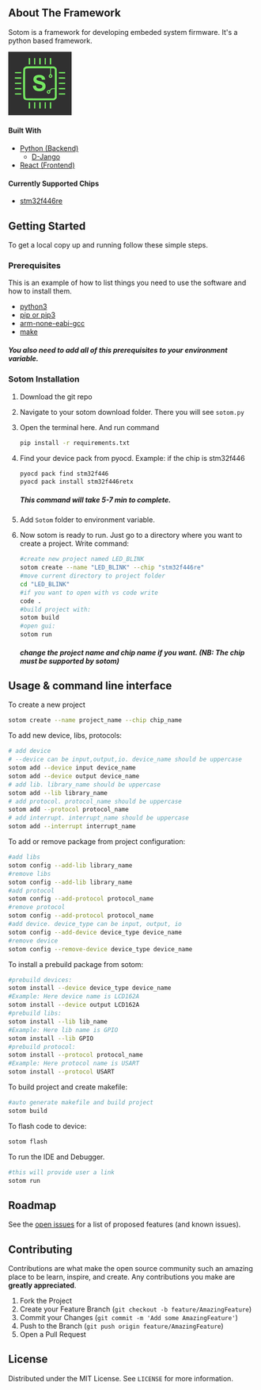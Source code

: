 <!-- ABOUT THE PROJECT -->

## About The Framework

Sotom is a framework for developing embeded system firmware. It's a python based framework.

![alt text](static/sotom_logo_128x128.jpg)

#### Built With

- [Python (Backend)](https://www.python.org/)
    - [D-Jango](https://www.djangoproject.com/)
- [React (Frontend)](https://reactjs.org/)

#### Currently Supported Chips

- [stm32f446re]()

<!-- GETTING STARTED -->

## Getting Started

To get a local copy up and running follow these simple steps.

### Prerequisites

This is an example of how to list things you need to use the software and how to install them.

- [python3](https://www.python.org/downloads/)
- [pip or pip3]()
- [arm-none-eabi-gcc](https://developer.arm.com/downloads/-/gnu-rm)
- [make](http://gnuwin32.sourceforge.net/packages/make.htm)


##### You also need to add all of this prerequisites to your environment variable.


### Sotom Installation

1.  Download the git repo

2.  Navigate to your sotom download folder. There you will see `sotom.py`

3.  Open the terminal here. And run command
    ```sh
    pip install -r requirements.txt
    ```
3.  Find your device pack from pyocd. Example: if the chip is stm32f446
    ```sh
    pyocd pack find stm32f446
    pyocd pack install stm32f446retx
    ```
    ##### This command will take 5-7 min to complete.
4.  Add `Sotom` folder to environment variable.

6.  Now sotom is ready to run. Just go to a directory where you want to  create a project. Write command:
    ```sh
    #create new project named LED_BLINK
    sotom create --name "LED_BLINK" --chip "stm32f446re"
    #move current directory to project folder
    cd "LED_BLINK"
    #if you want to open with vs code write
    code .
    #build project with:
    sotom build
    #open gui:
    sotom run
    ```
    ##### change the project name and chip name if you want. (NB: The chip must be supported by sotom)
<!-- USAGE EXAMPLES -->

## Usage & command line interface

To create a new project
```sh
sotom create --name project_name --chip chip_name
```
To add new device, libs, protocols:
```sh
# add device
# --device can be input,output,io. device_name should be uppercase
sotom add --device input device_name
sotom add --device output device_name
# add lib. library_name should be uppercase
sotom add --lib library_name
# add protocol. protocol_name should be uppercase
sotom add --protocol protocol_name
# add interrupt. interrupt_name should be uppercase
sotom add --interrupt interrupt_name
```
To add or remove package from project configuration:
```sh
#add libs
sotom config --add-lib library_name
#remove libs
sotom config --add-lib library_name
#add protocol
sotom config --add-protocol protocol_name
#remove protocol
sotom config --add-protocol protocol_name
#add device. device_type can be input, output, io
sotom config --add-device device_type device_name
#remove device
sotom config --remove-device device_type device_name
```
To install a prebuild package from sotom:
```sh
#prebuild devices: 
sotom install --device device_type device_name
#Example: Here device name is LCD162A
sotom install --device output LCD162A
#prebuild libs: 
sotom install --lib lib_name
#Example: Here lib name is GPIO
sotom install --lib GPIO
#prebuild protocol: 
sotom install --protocol protocol_name
#Example: Here protocol name is USART
sotom install --protocol USART
```
To build project and create makefile:
```sh
#auto generate makefile and build project 
sotom build
```
To flash code to device:
```sh
sotom flash
```
To run the IDE and Debugger.
```sh
#this will provide user a link
sotom run
```
<!-- ROADMAP -->

## Roadmap

See the [open issues](https://github.com/sislamrafi/sotom/issues) for a list of proposed features (and known issues).

<!-- CONTRIBUTING -->

## Contributing

Contributions are what make the open source community such an amazing place to be learn, inspire, and create. Any contributions you make are **greatly appreciated**.

1. Fork the Project
2. Create your Feature Branch (`git checkout -b feature/AmazingFeature`)
3. Commit your Changes (`git commit -m 'Add some AmazingFeature'`)
4. Push to the Branch (`git push origin feature/AmazingFeature`)
5. Open a Pull Request

<!-- LICENSE -->

## License

Distributed under the MIT License. See `LICENSE` for more information.

<!-- CONTACT -->

<!-- ## Contact

S Islam Rafi - [sislamrafi333@gmail.com](https://www.facebook.com/sislam.rafi/) - email

Project Link: [https://github.com/sislamrafi/webartisan](https://github.com/sislamrafi/webartisan) -->

<!-- ACKNOWLEDGEMENTS -->
